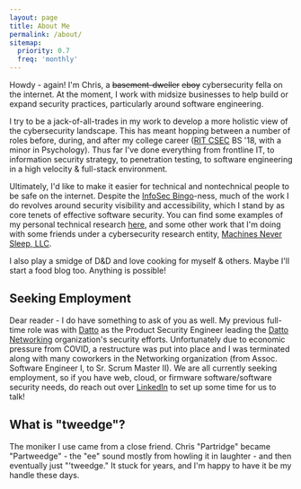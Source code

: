 ```yaml
---
layout: page
title: About Me
permalink: /about/
sitemap:
  priority: 0.7
  freq: 'monthly'
---
```


Howdy - again! I'm Chris, a ~~basement-dweller~~ ~~eboy~~ cybersecurity fella on the internet. At the moment, I work with midsize businesses to help build or expand security practices, particularly around software engineering.

I try to be a jack-of-all-trades in my work to develop a more holistic view of the cybersecurity landscape. This has meant hopping between a number of roles before, during, and after my college career ([RIT CSEC](https://www.rit.edu/computing/department-computing-security) BS '18, with a minor in Psychology). Thus far I've done everything from frontline IT, to information security strategy, to penetration testing, to software engineering in a high velocity & full-stack environment.

Ultimately, I'd like to make it easier for technical and nontechnical people to be safe on the internet. Despite the [InfoSec Bingo](https://github.com/swagitda/infosec-buzzword-bingo)-ness, much of the work I do revolves around security visibility and accessibility, which I stand by as core tenets of effective software security. You can find some examples of my personal technical research [here](http://localhost:4000/research/), and some other work that I'm doing with some friends under a cybersecurity research entity, [Machines Never Sleep, LLC](https://mns.llc).

I also play a smidge of D&D and love cooking for myself & others. Maybe I'll start a food blog too. Anything is possible!

## Seeking Employment

Dear reader - I do have something to ask of you as well. My previous full-time role was with [Datto](https://datto.com) as the Product Security Engineer leading the [Datto Networking](https://datto.com/networking) organization's security efforts. Unfortunately due to economic pressure from COVID, a restructure was put into place and I was terminated along with many coworkers in the Networking organization (from Assoc. Software Engineer I, to Sr. Scrum Master II). We are all currently seeking employment, so if you have web, cloud, or firmware software/software security needs, do reach out over [LinkedIn](https://www.linkedin.com/in/tweedge/) to set up some time for us to talk!

## What is "tweedge"?

The moniker I use came from a close friend. Chris "Partridge" became "Partweedge" - the "ee" sound mostly from howling it in laughter - and then eventually just "'tweedge." It stuck for years, and I'm happy to have it be my handle these days.
